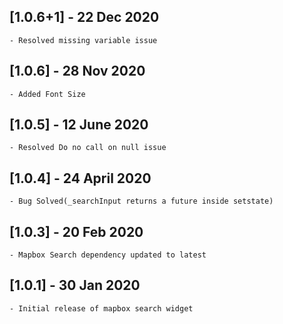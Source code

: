 ## [1.0.6+1] - 22 Dec 2020
    - Resolved missing variable issue
    
## [1.0.6] - 28 Nov 2020
    - Added Font Size
    
## [1.0.5] - 12 June 2020
    - Resolved Do no call on null issue
  
## [1.0.4] - 24 April 2020
    - Bug Solved(_searchInput returns a future inside setstate)

## [1.0.3] - 20 Feb 2020
    - Mapbox Search dependency updated to latest

## [1.0.1] - 30 Jan 2020

    - Initial release of mapbox search widget
